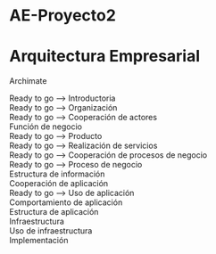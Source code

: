 ﻿# AE-Proyecto2
# Arquitectura Empresarial

Archimate

Ready to go --> Introductoria<br />
Ready to go --> Organización<br />
Ready to go --> Cooperación de actores<br />
Función de negocio<br />
Ready to go --> Producto<br />
Ready to go --> Realización de servicios<br />
Ready to go --> Cooperación de procesos de negocio<br />
Ready to go --> Proceso de negocio<br />
Estructura de información<br />
Cooperación de aplicación<br />
Ready to go --> Uso de aplicación<br />
Comportamiento de aplicación<br />
Estructura de aplicación<br />
Infraestructura<br />
Uso de infraestructura<br />
Implementación<br />
